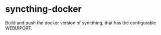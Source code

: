 # syncthing-docker

Build and push the docker version of syncthing, that has the configurable WEBUIPORT.